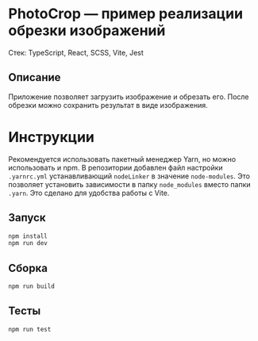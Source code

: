 # PhotoCrop — пример реализации обрезки изображений

Стек: TypeScript, React, SCSS, Vite, Jest

## Описание

Приложение позволяет загрузить изображение и обрезать его. После обрезки можно сохранить результат в виде изображения.

# Инструкции
Рекомендуется использовать пакетный менеджер Yarn, но можно использовать и npm. В репозитории добавлен файл настройки `.yarnrc.yml` устанавливающий `nodeLinker` в значение `node-modules`. Это позволяет установить зависимости в папку `node_modules` вместо папки `.yarn`. Это сделано для удобства работы с Vite.

## Запуск

```bash
npm install
npm run dev
```

## Сборка

```bash
npm run build
```

## Тесты

```bash
npm run test
```

